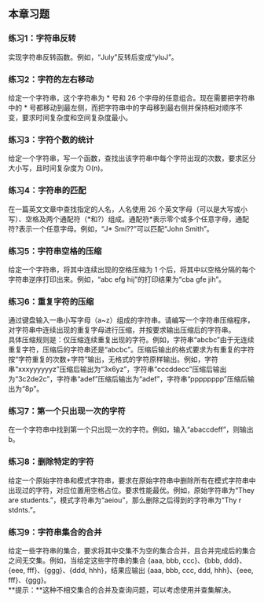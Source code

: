 ## 本章习题

### 练习1：字符串反转

实现字符串反转函数。例如，“July”反转后变成“yluJ”。

### 练习2：字符的左右移动

给定一个字符串，这个字符串为 * 号和 26 个字母的任意组合。现在需要把字符串中的 * 号都移动到最左侧，而把字符串中的字母移到最右侧并保持相对顺序不变，要求时间复杂度和空间复杂度最小。

### 练习3：字符个数的统计

给定一个字符串，写一个函数，查找出该字符串中每个字符出现的次数，要求区分大小写，且时间复杂度为 O(n)。

### 练习4：字符串的匹配

在一篇英文文章中查找指定的人名，人名使用 26 个英文字母（可以是大写或小写）、空格及两个通配符（\*和?）组成。通配符\*表示零个或多个任意字母，通配符?表示一个任意字母。例如，“J\* Smi??”可以匹配“John Smith”。

### 练习5：字符串空格的压缩

给定一个字符串，将其中连续出现的空格压缩为 1 个后，将其中以空格分隔的每个字符串逆序打印出来。例如，“abc efg hij”的打印结果为“cba gfe jih”。

### 练习6：重复字符的压缩

通过键盘输入一串小写字母（a~z）组成的字符串。请编写一个字符串压缩程序，对字符串中连续出现的重复字母进行压缩，并按要求输出压缩后的字符串。  
具体压缩规则是：仅压缩连续重复出现的字符。例如，字符串“abcbc”由于无连续重复字符，压缩后的字符串还是“abcbc”。压缩后输出的格式要求为有重复的字符按“字符重复的次数+字符”输出，无格式的字符原样输出。例如，字符串“xxxyyyyyyz”压缩后输出为“3x6yz”，字符串“cccddecc”压缩后输出为“3c2de2c”，字符串“adef”压缩后输出为“adef”，字符串“pppppppp”压缩后输出为“8p”。

### 练习7：第一个只出现一次的字符

在一个字符串中找到第一个只出现一次的字符。例如，输入“abaccdeff”，则输出 b。

### 练习8：删除特定的字符

给定一个原始字符串和模式字符串，要求在原始字符串中删除所有在模式字符串中出现过的字符，对应位置用空格占位。要求性能最优。例如，原始字符串为“They are students.”，模式字符串为“aeiou”，那么删除之后得到的字符串为“Thy r stdnts.”。

### 练习9：字符串集合的合并

给定一些字符串的集合，要求将其中交集不为空的集合合并，且合并完成后的集合之间无交集。例如，当给定这些字符串的集合 {aaa, bbb, ccc}、{bbb, ddd}、{eee, fff}、{ggg}、{ddd, hhh}，结果应输出 {aaa, bbb, ccc, ddd, hhh}、{eee, fff}、{ggg}。  
**提示：**这种不相交集合的合并及查询问题，可以考虑使用并查集解决。
